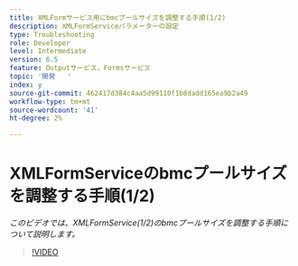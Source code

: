 ```yaml
---
title: XMLFormサービス用にbmcプールサイズを調整する手順(1/2)
description: XMLFormServiceパラメーターの設定
type: Troubleshooting
role: Developer
level: Intermediate
version: 6.5
feature: Outputサービス，Formsサービス
topic: '開発   '
index: y
source-git-commit: 462417d384c4aa5d99110f1b8dadd165ea9b2a49
workflow-type: tm+mt
source-wordcount: '41'
ht-degree: 2%

---
```


# XMLFormServiceのbmcプールサイズを調整する手順(1/2)

*このビデオでは、XMLFormService(1/2)のbmcプールサイズを調整する手順について説明します。*

>[!VIDEO](https://video.tv.adobe.com/v/335552?quality=9&learn=on)

